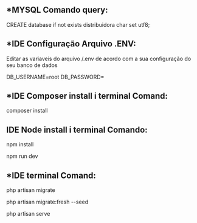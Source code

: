 

## *MYSQL Comando query:

CREATE database if not exists distribuidora char set utf8;


## *IDE Configuração Arquivo .ENV:

Editar as variaveis do arquivo /.env de acordo com a sua configuração do seu banco de dados

DB_USERNAME=root
DB_PASSWORD=


## *IDE Composer install i terminal Comand:  

composer install


## IDE Node install i terminal Comando:  


npm install

npm run dev


## *IDE terminal Comand:  

php artisan migrate

php artisan migrate:fresh --seed

php artisan serve